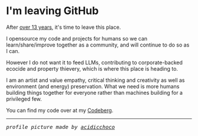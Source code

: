 # I'm leaving GitHub

After [over 13 years](https://api.github.com/users/prazdevs), it's time to leave this place.

I opensource my code and projects for humans so we can learn/share/improve together as a community, and will continue to do so as I can.

However I do not want it to feed LLMs, contributing to corporate-backed ecocide and property thievery, which is where this place is heading to.

I am an artist and value empathy, critical thinking and creativity as well as environment (and energy) preservation. What we need is more humans building things together for everyone rather than machines building for a privileged few.

You can find my code over at my [Codeberg](https://codeberg.org/praz).

---

<samp>
   <i>
      profile picture made by <a href="https://acidicchoco.carrd.co">acidicchoco</a>
   </i>
</samp>
